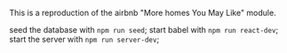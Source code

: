 This is a reproduction of the airbnb "More homes You May Like" module.

seed the database with ```npm run seed```;
start babel with ```npm run react-dev```;
start the server with ```npm run server-dev```;
